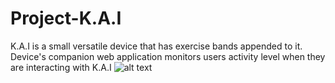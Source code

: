 # Project-K.A.I
K.A.I is a small versatile device that has exercise bands appended to it. Device's companion web application monitors users activity level when they are interacting with K.A.I
![alt text](http://url/to/img.png)

